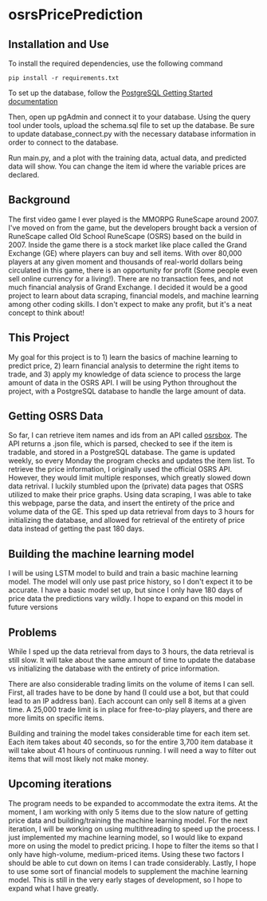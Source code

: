 # osrsPricePrediction
## Installation and Use
To install the required dependencies, use the following command
```
pip install -r requirements.txt
```

To set up the database, follow the [PostgreSQL Getting Started documentation](https://www.postgresql.org/docs/12/tutorial-start.html)

Then, open up pgAdmin and connect it to your database. Using the query tool under tools, upload the schema.sql file to set up the database. Be sure to update database_connect.py with the necessary database information in order to connect to the database.

Run main.py, and a plot with the training data, actual data, and predicted data will show. You can change the item id where the variable prices are declared. 

## Background
The first video game I ever played is the MMORPG RuneScape around 2007. I've moved on from the game, but the developers brought back a version of RuneScape called Old School RuneScape (OSRS) based on the build in 2007. Inside the game there is a stock market like place called the Grand Exchange (GE) where players can buy and sell items. With over 80,000 players at any given moment and thousands of real-world dollars being circulated in this game, there is an opportunity for profit (Some people even sell online currency for a living!). There are no transaction fees, and not much financial analysis of Grand Exchange. I decided it would be a good project to learn about data scraping, financial models, and machine learning among other coding skills. I don't expect to make any profit, but it's a neat concept to think about!
## This Project
My goal for this project is to 1) learn the basics of machine learning to predict price, 2) learn financial analysis to determine the right items to trade, and 3) apply my knowledge of data science to process the large amount of data in the OSRS API. I will be using Python throughout the project, with a PostgreSQL database to handle the large amount of data.
## Getting OSRS Data
So far, I can retrieve item names and ids from an API called [osrsbox](https://www.osrsbox.com/projects/osrsbox-db/). The API returns a .json file, which is parsed, checked to see if the item is tradable, and stored in a PostgreSQL database. The game is updated weekly, so every Monday the program checks and updates the item list. To retrieve the price information, I originally used the official OSRS API. However, they would limit multiple responses, which greatly slowed down data retrival. I luckily stumbled upon the (private) data pages that OSRS utilized to make their price graphs. Using data scraping, I was able to take this webpage, parse the data, and insert the entirety of the price and volume data of the GE. This sped up data retrieval from days to 3 hours for initializing the database, and allowed for retrieval of the entirety of price data instead of getting the past 180 days.
## Building the machine learning model
I will be using LSTM model to build and train a basic machine learning model. The model will only use past price history, so I don't expect it to be accurate. I have a basic model set up, but since I only have 180 days of price data the predictions vary wildly. I hope to expand on this model in future versions
## Problems
While I sped up the data retrieval from days to 3 hours, the data retrieval is still slow. It will take about the same amount of time to update the database vs initializing the database with the entirety of price information. 

There are also considerable trading limits on the volume of items I can sell. First, all trades have to be done by hand (I could use a bot, but that could lead to an IP address ban). Each account can only sell 8 items at a given time. A 25,000 trade limit is in place for free-to-play players, and there are more limits on specific items.

Building and training the model takes considerable time for each item set. Each item takes about 40 seconds, so for the entire 3,700 item database it will take about 41 hours of continuous running. I will need a way to filter out items that will most likely not make money.
## Upcoming iterations
The program needs to be expanded to accommodate the extra items. At the moment, I am working with only 5 items due to the slow nature of getting price data and building/training the machine learning model. For the next iteration, I will be working on using multithreading to speed up the process. I just implemented my machine learning model, so I would like to expand more on using the model to predict pricing. I hope to filter the items so that I only have high-volume, medium-priced items. Using these two factors I should be able to cut down on items I can trade considerably. Lastly, I hope to use some sort of financial models to supplement the machine learning model. This is still in the very early stages of development, so I hope to expand what I have greatly.
